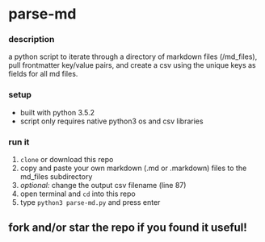 # **parse-md**

### description
a python script to iterate through a directory of markdown files (/md_files), pull frontmatter key/value pairs, and create a csv using the unique keys as fields for all md files.

### setup
- built with python 3.5.2
- script only requires native python3 os and csv libraries

### run it
1. `clone` or download this repo
2. copy and paste your own markdown (.md or .markdown) files to the md_files subdirectory
3. *optional:* change the output csv filename (line 87)
4. open terminal and `cd` into this repo
5. type `python3 parse-md.py` and press enter

## **fork and/or star the repo if you found it useful!**
